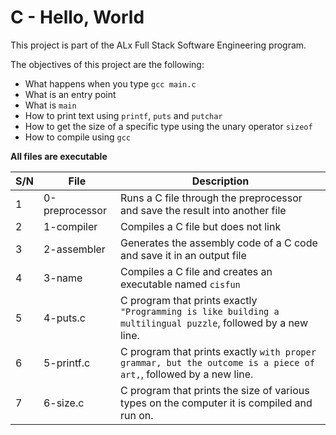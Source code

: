 # C - Hello, World

This project is part of the ALx Full Stack Software Engineering program.

The objectives of this project are the following:
- What happens when you type `gcc main.c`
- What is an entry point
- What is `main`
- How to print text using `printf`, `puts` and `putchar`
- How to get the size of a specific type using the unary operator `sizeof`
- How to compile using `gcc`

**All files are executable**

| S/N | File | Description |
| --- | ------- | ------------ |
| 1 | 0-preprocessor | Runs a C file through the preprocessor and save the result into another file |
| 2 | 1-compiler | Compiles a C file but does not link | 
| 3 | 2-assembler | Generates the assembly code of a C code and save it in an output file |
| 4 | 3-name | Compiles a C file and creates an executable named `cisfun` |
| 5 | 4-puts.c | C program that prints exactly `"Programming is like building a multilingual puzzle`, followed by a new line. |
| 6 | 5-printf.c | C program that prints exactly `with proper grammar, but the outcome is a piece of art,`, followed by a new line. |
| 7 | 6-size.c | C program that prints the size of various types on the computer it is compiled and run on. |

